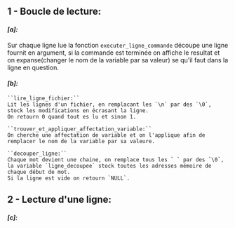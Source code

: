 ## 1 - Boucle de lecture:

#### *[a]:*

Sur chaque ligne lue la fonction ` executer_ligne_commande ` découpe une ligne fournit en argument, si la commande est terminée on affiche le resultat et on expanse(changer le nom de la variable par sa valeur) se qu'il faut dans la ligne en question.

#### *[b]:*

    ``lire_ligne_fichier:`` 
    Lit les lignes d'un fichier, en remplacant les `\n` par des `\0`, stock les modifications en écrasant la ligne.
    On retourn 0 quand tout es lu et sinon 1.

    ``trouver_et_appliquer_affectation_variable:``
    On cherche une affectation de variable et on l'applique afin de remplacer le nom de la variable par sa valeure.

    ``decouper_ligne:`` 
    Chaque mot devient une chaine, on remplace tous les ` ` par des `\0`, la variable `ligne_decoupee` stock toutes les adresses mémoire de chaque début de mot.
    Si la ligne est vide on retourn `NULL`.

## 2 - Lecture d'une ligne:

#### *[c]:*









